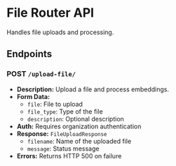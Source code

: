 # File Router API

Handles file uploads and processing.

## Endpoints

### POST `/upload-file/`
- **Description:** Upload a file and process embeddings.
- **Form Data:**
  - `file`: File to upload
  - `file_type`: Type of the file
  - `description`: Optional description
- **Auth:** Requires organization authentication
- **Response:** `FileUploadResponse`
  - `filename`: Name of the uploaded file
  - `message`: Status message
- **Errors:** Returns HTTP 500 on failure